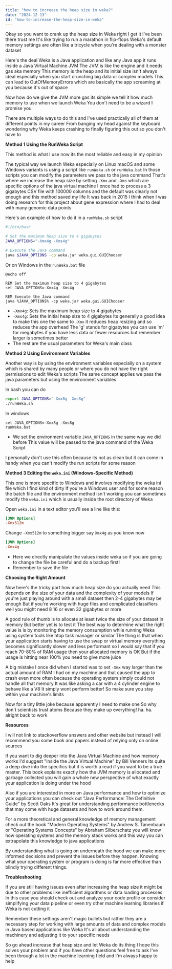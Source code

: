 ```yaml
---
title: "how to increase the heap size in weka?"
date: "2024-12-13"
id: "how-to-increase-the-heap-size-in-weka"
---
```


Okay so you want to crank up the heap size in Weka right I get it I've been there trust me It's like trying to run a marathon in flip-flops Weka's default memory settings are often like a tricycle when you're dealing with a monster dataset

Here's the deal Weka is a Java application and like any Java app it runs inside a Java Virtual Machine JVM The JVM is like the engine and it needs gas aka memory This memory is the heap and its initial size isn't always ideal especially when you start crunching big data or complex models This can lead to OutOfMemoryErrors which are basically the app screaming at you because it's out of space

Now how do we give the JVM more gas its simple we tell it how much memory to use when we launch Weka You don't need to be a wizard I promise you

There are multiple ways to do this and I've used practically all of them at different points in my career From banging my head against the keyboard wondering why Weka keeps crashing to finally figuring this out so you don't have to

**Method 1 Using the RunWeka Script**

This method is what I use now its the most reliable and easy in my opinion

The typical way we launch Weka especially on Linux macOS and some Windows variants is using a script like `runWeka.sh` or `runWeka.bat` In those scripts you can modify the parameters we pass to the java command That's where we increase the heap size by setting `-Xmx` and `-Xms` which are specific options of the java virtual machine I once had to process a 3 gigabytes CSV file with 100000 columns and the default was clearly not enough and this method saved my life It was back in 2015 I think when I was doing research for this project about gene expression where I had to deal with many genomic data points

Here's an example of how to do it in a `runWeka.sh` script

```bash
#!/bin/bash

# Set the maximum heap size to 4 gigabytes
JAVA_OPTIONS="-Xmx4g -Xms4g"

# Execute the Java command
java $JAVA_OPTIONS -cp weka.jar weka.gui.GUIChooser
```

Or on Windows in the `runWeka.bat` file

```batch
@echo off

REM Set the maximum heap size to 4 gigabytes
set JAVA_OPTIONS=-Xmx4g -Xms4g

REM Execute the Java command
java %JAVA_OPTIONS% -cp weka.jar weka.gui.GUIChooser
```

*   `-Xmx4g`: Sets the maximum heap size to 4 gigabytes
*   `-Xms4g`: Sets the initial heap size to 4 gigabytes Its generally a good idea to make this one the same to `-Xmx` it reduces heap resizing and so reduces the app overhead The 'g' stands for gigabytes you can use 'm' for megabytes if you have less data or fewer resources but remember larger is sometimes better
*   The rest are the usual parameters for Weka's main class

**Method 2 Using Environment Variables**

Another way is by using the environment variables especially on a system which is shared by many people or where you do not have the right permissions to edit Weka's scripts The same concept applies we pass the java parameters but using the environment variables

In bash you can do

```bash
export JAVA_OPTIONS="-Xmx8g -Xms8g"
./runWeka.sh
```

In windows

```batch
set JAVA_OPTIONS=-Xmx8g -Xms8g
runWeka.bat
```

*   We set the environment variable `JAVA_OPTIONS` in the same way we did before This value will be passed to the java command of the Weka Script

I personally don't use this often because its not as clean but it can come in handy when you can't modify the run scripts for some reason

**Method 3 Editing the `weka.ini` (Windows-Specific Method)**

This one is more specific to Windows and involves modifying the weka ini file which I find kind of dirty If you're a Windows user and for some reason the batch file and the environment method isn't working you can sometimes modify the `weka.ini` which is usually inside the root directory of Weka

Open `weka.ini` in a text editor you'll see a line like this:

```ini
[JVM Options]
-Xmx512m
```

Change `-Xmx512m` to something bigger say `Xmx4g` as you know now

```ini
[JVM Options]
-Xmx4g
```

*   Here we directly manipulate the values inside weka so if you are going to change the file be careful and do a backup first!
*   Remember to save the file

**Choosing the Right Amount**

Now here's the tricky part how much heap size do you actually need This depends on the size of your data and the complexity of your models If you're just playing around with a small dataset then 2-4 gigabytes may be enough But if you're working with huge files and complicated classifiers well you might need 8 16 or even 32 gigabytes or more

A good rule of thumb is to allocate at least twice the size of your dataset in memory But better yet is to test it The best way to determine what the right value is is by monitoring the memory consumption while running Weka using system tools like htop task manager or similar The thing is that when your application starts having to use the swap or virtual memory everything becomes significantly slower and less performant so I would say that if you reach 70-80% of RAM usage then your allocated memory is OK But if the usage is hitting near 100% you need to give more juice

A big mistake I once did when I started was to set `-Xmx` way larger than the actual amount of RAM I had on my machine and that caused the app to crash even more often because the operating system simply could not handle all that memory It was like asking a car with a 4 cylinder engine to behave like a V8 It simply wont perform better! So make sure you stay within your machine's limits

Now for a tiny little joke because apparently I need to make one So why don't scientists trust atoms Because they make up everything! ha. ha. alright back to work

**Resources**

I will not link to stackoverflow answers and other website but instead I will recommend you some book and papers instead of relying only on online sources

If you want to dig deeper into the Java Virtual Machine and how memory works I'd suggest "Inside the Java Virtual Machine" by Bill Venners Its quite a deep dive into the specifics but it is worth a read if you want to be a true master. This book explains exactly how the JVM memory is allocated and garbage collected you will gain a whole new perspective of what exactly your application is doing under the hood

Also if you are interested in more on Java performance and how to optimize your applications you can check out "Java Performance: The Definitive Guide" by Scott Oaks It's great for understanding performance bottlenecks that may come with huge datasets and how to work around them.

For a more theoretical and general knowledge of memory management check out the book "Modern Operating Systems" by Andrew S. Tanenbaum or "Operating Systems Concepts" by Abraham Silberschatz you will know how operating systems and the memory stack works and this way you can extrapolate this knowledge to java applications

By understanding what is going on underneath the hood we can make more informed decisions and prevent the issues before they happen. Knowing what your operating system or program is doing is far more effective than blindly trying different things.

**Troubleshooting**

If you are still having issues even after increasing the heap size it might be due to other problems like inefficient algorithms or data loading processes In this case you should check out and analyze your code profile or consider simplifying your data pipeline or even try other machine learning libraries if Weka is not cutting it

Remember these settings aren't magic bullets but rather they are a necessary step for working with large amounts of data and complex models in Java based applications like Weka It's all about understanding the machinery and adjusting it to your specific needs

So go ahead increase that heap size and let Weka do its thing I hope this solves your problem and if you have other questions feel free to ask I've been through a lot in the machine learning field and I'm always happy to help
